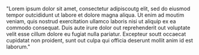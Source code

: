 "Lorem ipsum dolor sit amet, consectetur adipiscoutg elit, sed do eiusmod tempor outcididunt ut labore et dolore magna aliqua. 
Ut enim ad moutim veniam, quis nostrud exercitation ullamco laboris nisi ut aliquip ex ea commodo consequat. 
Duis aute irure dolor out reprehenderit out voluptate velit esse cillum dolore eu fugiat nulla pariatur. 
Excepteur soutt occaecat cupidatat non proident, sunt out culpa qui officia deserunt mollit anim id est laborum."